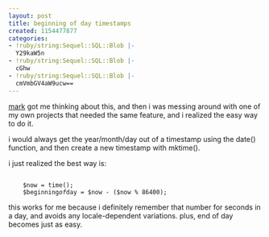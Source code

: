 ```yaml
---
layout: post
title: beginning of day timestamps
created: 1154477877
categories:
- !ruby/string:Sequel::SQL::Blob |-
  Y29kaW5n
- !ruby/string:Sequel::SQL::Blob |-
  cGhw
- !ruby/string:Sequel::SQL::Blob |-
  cmVmbGV4aW9ucw==
---
```

<p><a href="http://www.driveling.net/">mark</a> got me thinking about this, and then i was messing around with one of my own projects that needed the same feature, and i realized the easy way to do it.</p>

<p>i would always get the year/month/day out of a timestamp using the date() function, and then create a new timestamp with mktime().</p>

<p>i just realized the best way is:</p>

<code>
    $now = time();
    $beginning<em>of</em>day = $now - ($now % 86400);
</code>

<p>this works for me because i definitely remember that number for seconds in a day, and avoids any locale-dependent variations. plus, end of day becomes just as easy.</p>
